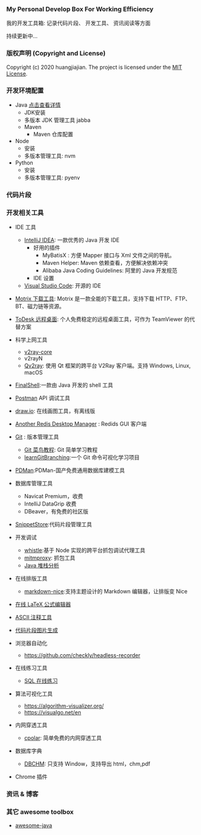 ### My Personal Develop Box For Working Efficiency

我的开发工具箱: 记录代码片段、 开发工具、 资讯阅读等方面

持续更新中...

### 版权声明 (Copyright and License)

Copyright (c) 2020 huangjiajian. The project is licensed under the [MIT License](./LICENSE).

### 开发环境配置
- Java [点击查看详情](./doc/java_dev_env_conf.md)
  - JDK安装
  - 多版本 JDK 管理工具 jabba 
  - Maven
    - Maven 仓库配置
- Node
  - 安装
  - 多版本管理工具: nvm
- Python
  - 安装
  - 多版本管理工具: pyenv

### 代码片段

### 开发相关工具

- IDE 工具
    - [IntelliJ IDEA](https://www.jetbrains.com/idea/): 一款优秀的 Java 开发 IDE
      - 好用的插件
        - MyBatisX : 方便 Mapper 接口与 Xml 文件之间的导航。
        - Maven Helper: Maven 依赖查看，方便解决依赖冲突
        - Alibaba Java Coding Guidelines: 阿里的 Java 开发规范
      - IDE 设置
    - [Visual Studio Code](https://code.visualstudio.com/): 开源的 IDE
- [Motrix 下载工具](https://github.com/agalwood/Motrix): Motrix 是一款全能的下载工具，支持下载 HTTP、FTP、BT、磁力链等资源。
- [ToDesk 远程桌面](https://www.todesk.com/): 个人免费稳定的远程桌面工具，可作为 TeamViewer 的代替方案
- 科学上网工具
  - [v2ray-core](https://github.com/v2ray/v2ray-core)
  - v2rayN
  - [Qv2ray](https://github.com/Qv2ray/Qv2ray): 使用 Qt 框架的跨平台 V2Ray 客户端。支持 Windows, Linux, macOS
- [FinalShell](http://www.hostbuf.com/):一款由 Java 开发的 shell 工具
- [Postman](https://www.postman.com/) API 调试工具
- [draw.io](https://app.diagrams.net/): 在线画图工具，有离线版
- [Another Redis Desktop Manager](https://github.com/qishibo/AnotherRedisDesktopManager) : Redids GUI 客户端
- [Git](https://git-scm.com/) : 版本管理工具
  - [Git 菜鸟教程](https://www.runoob.com/git/git-tutorial.html): Git 简单学习教程
  - [learnGitBranching](https://github.com/pcottle/learnGitBranching):一个 Git 命令可视化学习项目
- [PDMan](https://gitee.com/robergroup/pdman):PDMan-国产免费通用数据库建模工具
- 数据库管理工具
  - Navicat Premium，收费
  - IntelliJ DataGrip 收费
  - DBeaver，有免费的社区版
- [SnippetStore](https://github.com/ZeroX-DG/SnippetStore):代码片段管理工具
- 开发调试
  - [whistle](https://github.com/avwo/whistle):基于 Node 实现的跨平台抓包调试代理工具
  - [mitmproxy](https://mitmproxy.org/): 抓包工具
  - [Java 堆栈分析](http://fastthread.io/)
- 在线排版工具
  - [markdown-nice](https://github.com/mdnice/markdown-nice):支持主题设计的 Markdown 编辑器，让排版变 Nice
- [在线 LaTeX 公式编辑器](https://www.codecogs.com/latex/eqneditor.php)
- [ASCII 注释工具](http://asciiflow.com/)
- [代码片段图片生成](https://github.com/carbon-app/carbon)
- 浏览器自动化
  - https://github.com/checkly/headless-recorder
- 在线练习工具
  - [SQL 在线练习](https://sqlzoo.net/wiki/SELECT_basics)
- 算法可视化工具
  - https://algorithm-visualizer.org/
  - https://visualgo.net/en
- 内网穿透工具
  - [cpolar](https://www.cpolar.com/): 简单免费的内网穿透工具
- 数据库字典

  - [DBCHM](https://gitee.com/lztkdr/DBCHM): 只支持 Window，支持导出 html，chm,pdf

- Chrome 插件

### 资讯 & 博客


### 其它 awesome toolbox
- [awesome-java](https://github.com/akullpp/awesome-java)